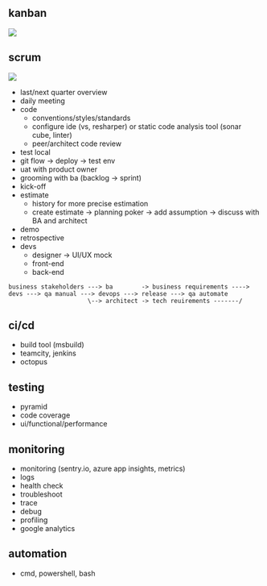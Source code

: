 ## kanban

<img src="https://leankit.com/uploads/images/general/_xLarge/kanban_guide_print_KPO_bleed_board2.jpg" />

## scrum 

<img src="https://www.pmi.org/kasimage/d3e3f54a-6437-4c34-96c0-a8022b3e7a61/image01.jpg" />

* last/next quarter overview 
* daily meeting
* code
  * conventions/styles/standards
  * configure ide (vs, resharper) or static code analysis tool (sonar cube, linter)
  * peer/architect code review
* test local
* git flow -> deploy -> test env
* uat with product owner
* grooming with ba (backlog -> sprint)
* kick-off
* estimate
  * history for more precise estimation
  * create estimate -> planning poker -> add assumption -> discuss with BA and architect
* demo
* retrospective
* devs
  * designer -> UI/UX mock
  * front-end
  * back-end
  
```
business stakeholders ---> ba        -> business requirements ----> devs ---> qa manual ---> devops ---> release ---> qa automate
                      \--> architect -> tech reuirements -------/ 
```

## ci/cd
* build tool (msbuild)
* teamcity, jenkins
* octopus

## testing
* pyramid
* code coverage
* ui/functional/performance

## monitoring
* monitoring (sentry.io, azure app insights, metrics)
* logs
* health check
* troubleshoot
* trace
* debug
* profiling
* google analytics

## automation
* cmd, powershell, bash
